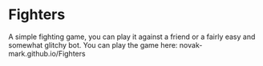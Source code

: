 # Fighters
A simple fighting game, you can play it against a friend or a fairly easy and somewhat glitchy bot.
You can play the game here: novak-mark.github.io/Fighters

